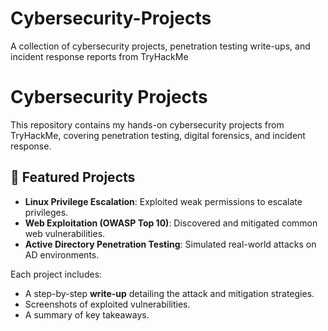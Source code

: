 # Cybersecurity-Projects
A collection of cybersecurity projects, penetration testing write-ups, and incident response reports from TryHackMe

# Cybersecurity Projects

This repository contains my hands-on cybersecurity projects from TryHackMe, covering penetration testing, digital forensics, and incident response.

## 📌 Featured Projects
- **Linux Privilege Escalation**: Exploited weak permissions to escalate privileges.
- **Web Exploitation (OWASP Top 10)**: Discovered and mitigated common web vulnerabilities.
- **Active Directory Penetration Testing**: Simulated real-world attacks on AD environments.

Each project includes:
- A step-by-step **write-up** detailing the attack and mitigation strategies.
- Screenshots of exploited vulnerabilities.
- A summary of key takeaways.


